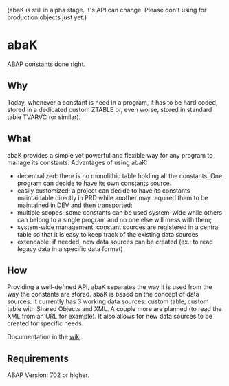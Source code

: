 (abaK is still in alpha stage. It's API can change. Please don't using for production objects just yet.)

# abaK

ABAP constants done right.

## Why
Today, whenever a constant is need in a program, it has to be hard coded, stored in a dedicated custom ZTABLE or, even worse, stored in standard table TVARVC (or similar).

## What
abaK provides a simple yet powerful and flexible way for any program to manage its constants. Advantages of using abaK:
- decentralized: there is no monolithic table holding all the constants. One program can decide to have its own constants source.
- easily customized: a project can decide to have its constants maintainable directly in PRD while another may required them to be maintained in DEV and then transported;
- multiple scopes: some constants can be used system-wide while others can belong to a single program and no one else will mess with them;
- system-wide management: constant sources are registered in a central table so that it is easy to keep track of the existing data sources 
- extendable: if needed, new data sources can be created (ex.: to read legacy data in a specific data format)

## How
Providing a well-defined API, abaK separates the way it is used from the way the constants are stored. abaK is based on the concept of data sources. It currently has 3 working data sources: custom table, custom table with Shared Objects and XML. A couple more are planned (to read the XML from an URL for example). It also allows for new data sources to be created for specific needs.

Documentation in the [wiki](https://github.com/abapinho/abak/wiki).

## Requirements
ABAP Version: 702 or higher.
